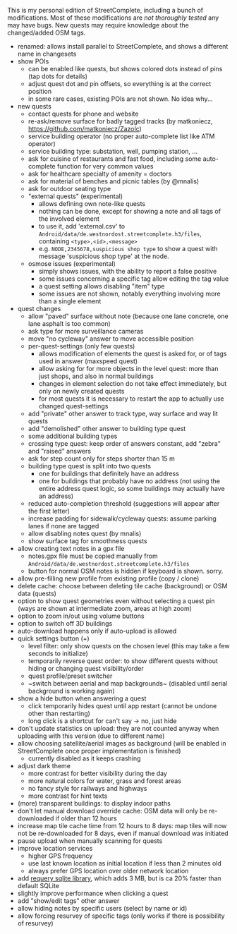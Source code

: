 This is my personal edition of StreetComplete, including a bunch of modifications.
Most of these modifications are _not thoroughly tested_ any may have bugs.
New quests may require knowledge about the changed/added OSM tags.

* renamed: allows install parallel to StreetComplete, and shows a different name in changesets
* show POIs
  * can be enabled like quests, but shows colored dots instead of pins (tap dots for details)
  * adjust quest dot and pin offsets, so everything is at the correct position
  * in some rare cases, existing POIs are not shown. No idea why...
* new quests
  * contact quests for phone and website
  * re-ask/remove surface for badly tagged tracks (by matkoniecz, https://github.com/matkoniecz/Zazolc)
  * service building operator (no proper auto-complete list like ATM operator)
  * service building type: substation, well, pumping station, ...
  * ask for cuisine of restaurants and fast food, including some auto-complete function for very common values
  * ask for healthcare specialty of amenity = doctors
  * ask for material of benches and picnic tables (by @mnalis)
  * ask for outdoor seating type
  * "external quests" (experimental)
    * allows defining own note-like quests
    * nothing can be done, except for showing a note and all tags of the involved element
    * to use it, add 'external.csv' to `Android/data/de.westnordost.streetcomplete.h3/files`, containing `<type>,<id>,<message>`
    * e.g. `NODE,2345678,suspicious shop type` to show a quest with message 'suspicious shop type' at the node.
  * osmose issues (experimental)
    * simply shows issues, with the ability to report a false positive
    * some issues concerning a specific tag allow editing the tag value
    * a quest setting allows disabling "item" type
    * some issues are not shown, notably everything involving more than a single element
* quest changes
  * allow "paved" surface without note (because one lane concrete, one lane asphalt is too common)
  * ask type for more surveillance cameras
  * move "no cycleway" answer to move accessible position
  * per-quest-settings (only few quests)
    * allows modification of elements the quest is asked for, or of tags used in answer (maxspeed quest)
    * allow asking for for more objects in the level quest: more than just shops, and also in normal buildings
    * changes in element selection do not take effect immediately, but only on newly created quests
    * for most quests it is necessary to restart the app to actually use changed quest-settings
  * add "private" other answer to track type, way surface and way lit quests
  * add "demolished" other answer to building type quest
  * some additional building types
  * crossing type quest: keep order of answers constant, add "zebra" and "raised" answers
  * ask for step count only for steps shorter than 15 m
  * building type quest is split into two quests
    * one for buildings that definitely have an address
    * one for buildings that probably have no address (not using the entire address quest logic, so some buildings may actually have an address)
  * reduced auto-completion threshold (suggestions will appear after the first letter)
  * increase padding for sidewalk/cycleway quests: assume parking lanes if none are tagged
  * allow disabling notes quest (by mnalis)
  * show surface tag for smoothness quests
* allow creating text notes in a gpx file
  * notes.gpx file must be copied manually from `Android/data/de.westnordost.streetcomplete.h3/files`
  * button for normal OSM notes is hidden if keyboard is shown. sorry.
* allow pre-filling new profile from existing profile (copy / clone)
* delete cache: choose between deleting tile cache (background) or OSM data (quests)
* option to show quest geometries even without selecting a quest pin (ways are shown at intermediate zoom, areas at high zoom)
* option to zoom in/out using volume buttons
* option to switch off 3D buildings
* auto-download happens only if auto-upload is allowed
* quick settings button (+)
  * level filter: only show quests on the chosen level (this may take a few seconds to initialize)
  * temporarily reverse quest order: to show different quests without hiding or changing quest visibility/order
  * quest profile/preset switcher
  * ~switch between aerial and map backgrounds~ (disabled until aerial background is working again)
* show a hide button when answering a quest
  * click temporarily hides quest until app restart (cannot be undone other than restarting)
  * long click is a shortcut for can't say -> no, just hide
* don't update statistics on upload: they are not counted anyway when uploading with this version (due to different name)
* allow choosing satellite/aerial images as background (will be enabled in StreetComplete once proper implementation is finished)
  * currently disabled as it keeps crashing
* adjust dark theme
  * more contrast for better visibility during the day
  * more natural colors for water, grass and forest areas
  * no fancy style for railways and highways
  * more contrast for hint texts
* (more) transparent buildings: to display indoor paths
* don't let manual download override cache: OSM data will only be re-downloaded if older than 12 hours
* increase map tile cache time from 12 hours to 8 days: map tiles will now not be re-downloaded for 8 days, even if manual download was initiated
* pause upload when manually scanning for quests
* improve location services
  * higher GPS frequency
  * use last known location as initial location if less than 2 minutes old
  * always prefer GPS location over older network location
* add [requery sqlite library](https://github.com/requery/sqlite-android), which adds 3 MB, but is ca 20% faster than default SQLite
* slightly improve performance when clicking a quest
* add "show/edit tags" other answer
* allow hiding notes by specific users (select by name or id)
* allow forcing resurvey of specific tags (only works if there is possibility of resurvey)
